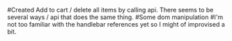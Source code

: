 #Created Add to cart / delete all items by calling api. There seems to be several ways / api that does the same thing.
#Some dom manipulation
#I'm not too familiar with the handlebar references yet so I might of improvised a bit.
